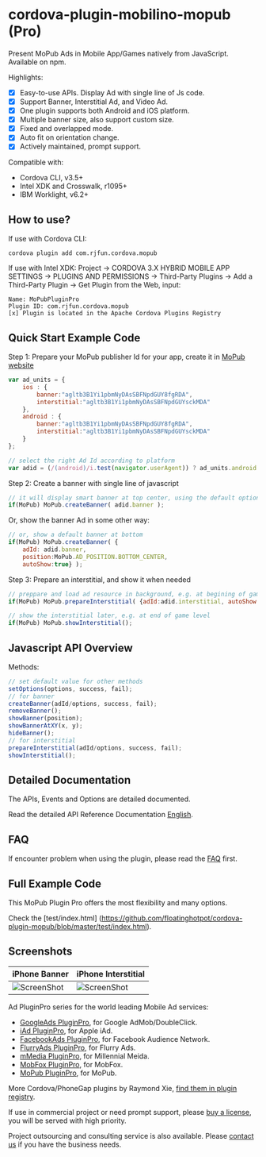 # cordova-plugin-mobilino-mopub (Pro) #

Present MoPub Ads in Mobile App/Games natively from JavaScript. Available on npm.

Highlights:
- [x] Easy-to-use APIs. Display Ad with single line of Js code.
- [x] Support Banner, Interstitial Ad, and Video Ad.
- [x] One plugin supports both Android and iOS platform.
- [x] Multiple banner size, also support custom size.
- [x] Fixed and overlapped mode.
- [x] Auto fit on orientation change.
- [x] Actively maintained, prompt support.

Compatible with:

* Cordova CLI, v3.5+
* Intel XDK and Crosswalk, r1095+
* IBM Worklight, v6.2+

## How to use? ##

If use with Cordova CLI:
```
cordova plugin add com.rjfun.cordova.mopub
```

If use with Intel XDK:
Project -> CORDOVA 3.X HYBRID MOBILE APP SETTINGS -> PLUGINS AND PERMISSIONS -> Third-Party Plugins ->
Add a Third-Party Plugin -> Get Plugin from the Web, input:
```
Name: MoPubPluginPro
Plugin ID: com.rjfun.cordova.mopub
[x] Plugin is located in the Apache Cordova Plugins Registry
```

## Quick Start Example Code ##

Step 1: Prepare your MoPub publisher Id for your app, create it in [MoPub website](http://www.mopub.com/)

```javascript
var ad_units = {
	ios : { 
		banner:"agltb3B1Yi1pbmNyDAsSBFNpdGUY8fgRDA",
		interstitial:"agltb3B1Yi1pbmNyDAsSBFNpdGUYsckMDA"
	},
	android : {
		banner:"agltb3B1Yi1pbmNyDAsSBFNpdGUY8fgRDA",
		interstitial:"agltb3B1Yi1pbmNyDAsSBFNpdGUYsckMDA"
	}
};

// select the right Ad Id according to platform
var adid = (/(android)/i.test(navigator.userAgent)) ? ad_units.android : ad_units.ios;
```

Step 2: Create a banner with single line of javascript

```javascript
// it will display smart banner at top center, using the default options
if(MoPub) MoPub.createBanner( adid.banner );
```

Or, show the banner Ad in some other way:

```javascript
// or, show a default banner at bottom
if(MoPub) MoPub.createBanner( {
	adId: adid.banner, 
	position:MoPub.AD_POSITION.BOTTOM_CENTER, 
	autoShow:true} );
```

Step 3: Prepare an interstitial, and show it when needed

```javascript
// preppare and load ad resource in background, e.g. at begining of game level
if(MoPub) MoPub.prepareInterstitial( {adId:adid.interstitial, autoShow:false} );

// show the interstitial later, e.g. at end of game level
if(MoPub) MoPub.showInterstitial();
```

## Javascript API Overview ##

Methods:
```javascript
// set default value for other methods
setOptions(options, success, fail);
// for banner
createBanner(adId/options, success, fail);
removeBanner();
showBanner(position);
showBannerAtXY(x, y);
hideBanner();
// for interstitial
prepareInterstitial(adId/options, success, fail);
showInterstitial();
```

## Detailed Documentation ##

The APIs, Events and Options are detailed documented.

Read the detailed API Reference Documentation [English](https://github.com/floatinghotpot/cordova-plugin-mopub/wiki).

## FAQ ##

If encounter problem when using the plugin, please read the [FAQ](https://github.com/floatinghotpot/cordova-plugin-mopub/wiki/FAQ) first.

## Full Example Code ##

This MoPub Plugin Pro offers the most flexibility and many options.

Check the [test/index.html] (https://github.com/floatinghotpot/cordova-plugin-mopub/blob/master/test/index.html).

## Screenshots ##

iPhone Banner | iPhone Interstitial
-------|---------------
![ScreenShot](docs/iphone_banner.jpg) | ![ScreenShot](docs/iphone_interstitial.jpg)

Ad PluginPro series for the world leading Mobile Ad services:

* [GoogleAds PluginPro](https://github.com/floatinghotpot/cordova-admob-pro), for Google AdMob/DoubleClick.
* [iAd PluginPro](https://github.com/floatinghotpot/cordova-iad-pro), for Apple iAd. 
* [FacebookAds PluginPro](https://github.com/floatinghotpot/cordova-plugin-facebookads), for Facebook Audience Network.
* [FlurryAds PluginPro](https://github.com/floatinghotpot/cordova-plugin-flurry), for Flurry Ads.
* [mMedia PluginPro](https://github.com/floatinghotpot/cordova-plugin-mmedia), for Millennial Meida.
* [MobFox PluginPro](https://github.com/floatinghotpot/cordova-mobfox-pro), for MobFox.
* [MoPub PluginPro](https://github.com/floatinghotpot/cordova-plugin-mopub), for MoPub.

More Cordova/PhoneGap plugins by Raymond Xie, [find them in plugin registry](http://plugins.cordova.io/#/search?search=rjfun).

If use in commercial project or need prompt support, please [buy a license](http://rjfun.github.io/), you will be served with high priority.

Project outsourcing and consulting service is also available. Please [contact us](mailto:rjfun.mobile@gmail.com) if you have the business needs.

